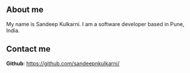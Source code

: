 ## **About me**

My name is Sandeep Kulkarni. I am a software developer based in Pune, India.

## **Contact me**

**Github**: <https://github.com/sandeepnkulkarni/>